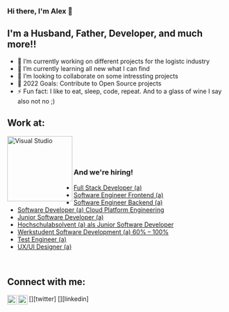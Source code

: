 ### Hi there, I'm Alex 👋

## I'm a Husband, Father, Developer, and much more!!

- 🔭 I’m currently working on different projects for the logistc industry
- 🌱 I’m currently learning all new what I can find
- 👯 I’m looking to collaborate on some intressting projects
- 🥅 2022 Goals: Contribute to Open Source projects
- ⚡ Fun fact: I like to eat, sleep, code, repeat. And to a glass of wine I say also not no ;)

## Work at:

[<img align="left" alt="Visual Studio" width="150px" src="https://maisondu.software/wp-content/uploads/maison-du-software-logo300px.png">](https://maisondu.software/)

<br />
<br />
<br />

### And we're hiring!

- <a href="https://maisondu.software/karriere/full-stack-developer-a/">Full Stack Developer (a)</a>
- <a href="https://maisondu.software/karriere/software-engineer-frontend-a/">Software Engineer Frontend (a)</a>
- <a href="https://maisondu.software/karriere/software-engineer-backend-a/">Software Engineer Backend (a)</a>
- <a href="https://maisondu.software/karriere/software-developer-a-cloud-platform-engineering/">Software Developer (a) Cloud Platform Engineering</a>
- <a href="https://maisondu.software/karriere/junior-software-developer-a/">Junior Software Developer (a)</a>
- <a href="https://maisondu.software/karriere/hochschulabsolvent-a-als-junior-software-developer/">Hochschulabsolvent (a) als Junior Software Developer</a>
- <a href="https://maisondu.software/karriere/werkstudent-software-development-a-60-100/">Werkstudent Software Development (a) 60% – 100%</a>
- <a href="https://maisondu.software/karriere/test-engineer-a/">Test Engineer (a)</a>
- <a href="https://maisondu.software/karriere/ux-ui-designer-a/">UX/UI Designer (a)</a>

<br />

## Connect with me:

[<img align="left" alt="Neskatin | Twitter" width="22px" src="https://cdn.jsdelivr.net/npm/simple-icons@v3/icons/twitter.svg" />][twitter]
[<img align="left" alt="Neskatin | LinkedIn" width="22px" src="https://cdn.jsdelivr.net/npm/simple-icons@v3/icons/linkedin.svg" />][linkedin]

<br />

<!-- ## My Toolbox:

### IDE's I use:

<img align="left" alt="Visual Studio" width="26px" src="https://visualstudio.microsoft.com/wp-content/uploads/2021/10/Product-Icon.svg">

<img align="left" alt="Visual Studio Code" width="26px" src="https://raw.githubusercontent.com/github/explore/80688e429a7d4ef2fca1e82350fe8e3517d3494d/topics/visual-studio-code/visual-studio-code.png" />

<img align="left" alt="Rider" width="26px" src="https://resources.jetbrains.com/storage/products/company/brand/logos/Rider_icon.png">

<br />

### Languages, Frameworks and tools (@Work):

Backend:

<img align="left" alt="C#" width="26px" src="https://raw.githubusercontent.com/github/explore/80688e429a7d4ef2fca1e82350fe8e3517d3494d/topics/csharp/csharp.png" />

<img align="left" alt=".NET" width="26px" src="https://raw.githubusercontent.com/github/explore/93d8a67084f94b2a444e510199a6e7622e5b09a3/topics/dotnet/dotnet.png">

<img align="left" alt="SQL" width="26px" src="https://raw.githubusercontent.com/github/explore/80688e429a7d4ef2fca1e82350fe8e3517d3494d/topics/sql/sql.png" />

<br />
Frontend:

<img align="left" alt="Anular" width="26px" src="https://raw.githubusercontent.com/github/explore/80688e429a7d4ef2fca1e82350fe8e3517d3494d/topics/angular/angular.png">

<img align="left" alt="JavaScript" width="26px" src="https://raw.githubusercontent.com/github/explore/80688e429a7d4ef2fca1e82350fe8e3517d3494d/topics/javascript/javascript.png" />

<img align="left" alt="JavaScript" width="26px" src="https://raw.githubusercontent.com/github/explore/80688e429a7d4ef2fca1e82350fe8e3517d3494d/topics/typescript/typescript.png" />

<img align="left" alt="Sass" width="26px" src="https://raw.githubusercontent.com/github/explore/80688e429a7d4ef2fca1e82350fe8e3517d3494d/topics/sass/sass.png" />

<br />

Tools:

<img align="left" alt="Terminal" width="26px" src="https://raw.githubusercontent.com/github/explore/80688e429a7d4ef2fca1e82350fe8e3517d3494d/topics/terminal/terminal.png" />

<img align="left" alt="Git" width="26px" src="https://raw.githubusercontent.com/github/explore/80688e429a7d4ef2fca1e82350fe8e3517d3494d/topics/git/git.png" />

<img align="left" alt="GitHub" width="26px" src="https://raw.githubusercontent.com/github/explore/78df643247d429f6cc873026c0622819ad797942/topics/github/github.png" />

<img align="left" alt="GitHub" width="26px" src="https://raw.githubusercontent.com/David-Summers/Azure-Design/master/PNG_Azure_All/Azure%20Dev%20Ops.png" />

<br />

Platform:

<img align="left" alt="GitHub" width="26px" src="https://raw.githubusercontent.com/github/explore/eaef8552d8b082ffafe2bfc8a5023d47da904aac/topics/azure/azure.png" />

<br />

### Languages, Frameworks and tools (@Home):

Backend:

<img align="left" alt="C#" width="26px" src="https://raw.githubusercontent.com/github/explore/80688e429a7d4ef2fca1e82350fe8e3517d3494d/topics/csharp/csharp.png" />

<img align="left" alt=".NET" width="26px" src="https://raw.githubusercontent.com/github/explore/93d8a67084f94b2a444e510199a6e7622e5b09a3/topics/dotnet/dotnet.png">

<img align="left" alt="SQL" width="26px" src="https://raw.githubusercontent.com/github/explore/80688e429a7d4ef2fca1e82350fe8e3517d3494d/topics/sql/sql.png" />

<br />
Frontend:

<img align="left" alt="Anular" width="26px" src="https://raw.githubusercontent.com/github/explore/80688e429a7d4ef2fca1e82350fe8e3517d3494d/topics/angular/angular.png">

<img align="left" alt="JavaScript" width="26px" src="https://raw.githubusercontent.com/github/explore/80688e429a7d4ef2fca1e82350fe8e3517d3494d/topics/javascript/javascript.png" />

<img align="left" alt="JavaScript" width="26px" src="https://raw.githubusercontent.com/github/explore/80688e429a7d4ef2fca1e82350fe8e3517d3494d/topics/typescript/typescript.png" />

<img align="left" alt="Sass" width="26px" src="https://raw.githubusercontent.com/github/explore/80688e429a7d4ef2fca1e82350fe8e3517d3494d/topics/sass/sass.png" />

<br />

Tools:

<img align="left" alt="Terminal" width="26px" src="https://raw.githubusercontent.com/github/explore/80688e429a7d4ef2fca1e82350fe8e3517d3494d/topics/terminal/terminal.png" />

<img align="left" alt="Git" width="26px" src="https://raw.githubusercontent.com/github/explore/80688e429a7d4ef2fca1e82350fe8e3517d3494d/topics/git/git.png" />

<img align="left" alt="GitHub" width="26px" src="https://raw.githubusercontent.com/github/explore/78df643247d429f6cc873026c0622819ad797942/topics/github/github.png" />

<img align="left" alt="GitHub" width="26px" src="https://raw.githubusercontent.com/David-Summers/Azure-Design/master/PNG_Azure_All/Azure%20Dev%20Ops.png" />

<br />

Platform:

<img align="left" alt="GitHub" width="26px" src="https://raw.githubusercontent.com/github/explore/eaef8552d8b082ffafe2bfc8a5023d47da904aac/topics/azure/azure.png" />

<img align="left" alt="Firebase" width="26px" src="https://raw.githubusercontent.com/github/explore/80688e429a7d4ef2fca1e82350fe8e3517d3494d/topics/firebase/firebase.png" />

<br />
<br />

## GitHub:

<img align="left" alt="Stats" src="https://github-readme-stats.vercel.app/api?username=Neskatin&count_private=true&show_icons=true" />

<br />

<img align="left" alt="Languages" src="https://github-readme-stats.vercel.app/api/top-langs/?username=Neskatin&layout=compact" /> -->
